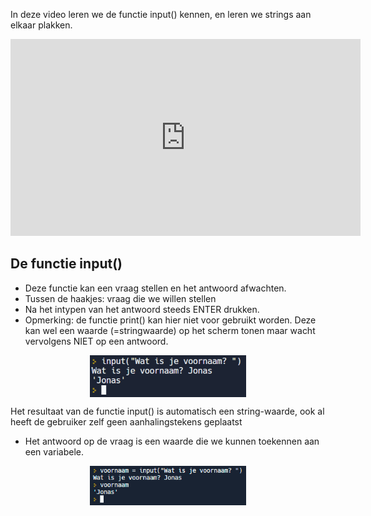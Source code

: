 In deze video leren we de functie input() kennen, en leren we strings aan elkaar plakken.

<div align="center">
<iframe width="560" height="315" src="https://www.youtube.com/embed/BG4Ol_vLUB8" title="YouTube video player" frameborder="0" allow="accelerometer; autoplay; clipboard-write; encrypted-media; gyroscope; picture-in-picture; web-share" allowfullscreen></iframe>
</div>

## De functie input()
* Deze functie kan een vraag stellen en het antwoord afwachten.
* Tussen de haakjes: vraag die we willen stellen
* Na het intypen van het antwoord steeds ENTER drukken.
* Opmerking: de functie print() kan hier niet voor gebruikt worden. Deze kan wel een waarde (=stringwaarde) op het scherm tonen maar wacht vervolgens NIET op een antwoord.

<div align="center">
  <img src="media/input.png" align="center" width="250px" data-caption="De input()-functie." />
</div>

<div class="callout callout-info">
  <p>Het resultaat van de functie input() is automatisch een string-waarde, ook al heeft de gebruiker zelf geen aanhalingstekens geplaatst</p>
</div>

* Het antwoord op de vraag is een waarde die we kunnen toekennen aan een variabele.

<div align="center">
  <img src="media/input_in_variabele.png" align="center" width="250px" data-caption="De input()-functie." />
</div>
